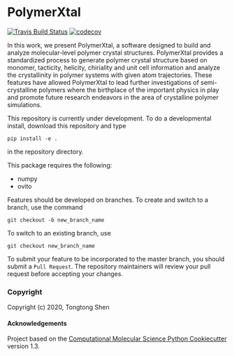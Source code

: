 PolymerXtal
==============================
[//]: # (Badges)
[![Travis Build Status](https://travis-ci.com/lengxupa/polymerXtal.svg?branch=master)](https://travis-ci.com/lengxupa/polymerXtal)
[![codecov](https://codecov.io/gh/lengxupa/polymerXtal/branch/master/graph/badge.svg)](https://codecov.io/gh/lengxupa/polymerXtal/branch/master)


In this work, we present PolymerXtal, a software designed to build and analyze molecular-level polymer crystal structures. PolymerXtal provides a standardized process to generate polymer crystal structure based on monomer, tacticity, helicity, chiriality and unit cell information and analyze the crystallinity in polymer systems with given atom trajectories. These features have allowed PolymerXtal to lead further investigations of semi-crystalline polymers where the birthplace of the important physics in play and promote future research endeavors in the area of crystalline polymer simulations.

This repository is currently under development. To do a developmental install, download this repository and type

`pip install -e .`

in the repository directory.

This package requires the following:
  - numpy
  - ovito

Features should be developed on branches. To create and switch to a branch, use the command

`git checkout -b new_branch_name`

To switch to an existing branch, use

`git checkout new_branch_name`

To submit your feature to be incorporated to the master branch, you should submit a `Pull Request`. The repository maintainers will review your pull request before accepting your changes.

### Copyright

Copyright (c) 2020, Tongtong Shen


#### Acknowledgements
 
Project based on the 
[Computational Molecular Science Python Cookiecutter](https://github.com/molssi/cookiecutter-cms) version 1.3.
